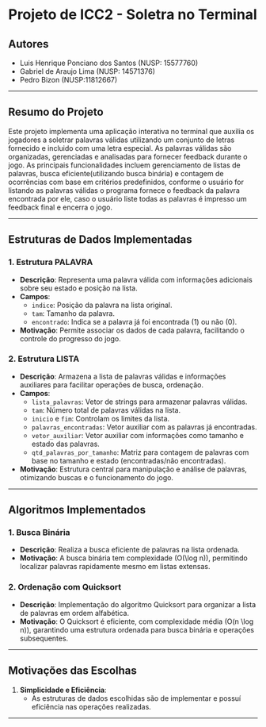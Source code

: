 # Projeto de ICC2 - Soletra no Terminal

## Autores

- Luis Henrique Ponciano dos Santos (NUSP: 15577760)
- Gabriel de Araujo Lima (NUSP: 14571376)
- Pedro Bizon (NUSP:11812667)

---

## Resumo do Projeto

Este projeto implementa uma aplicação interativa no terminal que auxilia os jogadores a soletrar palavras válidas utilizando um conjunto de letras fornecido e incluido com uma letra especial. As palavras válidas são organizadas, gerenciadas e analisadas para fornecer feedback durante o jogo. As principais funcionalidades incluem gerenciamento de listas de palavras, busca eficiente(utilizando busca binária) e contagem de ocorrências com base em critérios predefinidos, conforme o usuário for listando as palavras válidas o programa fornece o feedback da palavra encontrada por ele, caso o usuário liste todas as palavras é impresso um feedback final e encerra o jogo.

---

## Estruturas de Dados Implementadas

### 1. **Estrutura PALAVRA**

- **Descrição**: Representa uma palavra válida com informações adicionais sobre seu estado e posição na lista.
- **Campos**:
  - `indice`: Posição da palavra na lista original.
  - `tam`: Tamanho da palavra.
  - `encontrado`: Indica se a palavra já foi encontrada (1) ou não (0).
- **Motivação**: Permite associar os dados de cada palavra, facilitando o controle do progresso do jogo.

### 2. **Estrutura LISTA**

- **Descrição**: Armazena a lista de palavras válidas e informações auxiliares para facilitar operações de busca, ordenação.
- **Campos**:
  - `lista_palavras`: Vetor de strings para armazenar palavras válidas.
  - `tam`: Número total de palavras válidas na lista.
  - `inicio` e `fim`: Controlam os limites da lista.
  - `palavras_encontradas`: Vetor auxiliar com as palavras já encontradas.
  - `vetor_auxiliar`: Vetor auxiliar com informações como tamanho e estado das palavras.
  - `qtd_palavras_por_tamanho`: Matriz para contagem de palavras com base no tamanho e estado (encontradas/não encontradas).
- **Motivação**: Estrutura central para manipulação e análise de palavras, otimizando buscas e o funcionamento do jogo.

---

## Algoritmos Implementados

### 1. **Busca Binária**

- **Descrição**: Realiza a busca eficiente de palavras na lista ordenada.
- **Motivação**: A busca binária tem complexidade \(O(\log n)\), permitindo localizar palavras rapidamente mesmo em listas extensas.

### 2. **Ordenação com Quicksort**

- **Descrição**: Implementação do algoritmo Quicksort para organizar a lista de palavras em ordem alfabética.
- **Motivação**: O Quicksort é eficiente, com complexidade média \(O(n \log n)\), garantindo uma estrutura ordenada para busca binária e operações subsequentes.

---

## Motivações das Escolhas

1. **Simplicidade e Eficiência**:
   - As estruturas de dados escolhidas são de implementar e possuí eficiência nas operações realizadas.

---
